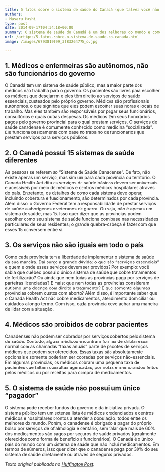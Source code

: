 ```yaml
---
title: 5 fatos sobre o sistema de saúde do Canadá (que talvez você não saiba)
authors:
- Masaru Hoshi
type: post
date: 2014-09-17T04:34:18+00:00
summary: O sistema de saúde do Canadá é um dos melhores do mundo e como vários países tentam copiá-lo. Mas será que tudo é de graça como você pensa?
url: /artigos/5-fatos-sobre-o-sistema-de-saude-do-canada.html
image: /images/6793819699_3f83264775_o.jpg

---
```

## 1. Médicos e enfermeiras são autônomos, não são funcionários do governo

O Canadá tem um sistema de saúde público, mas a maior parte dos médicos não trabalha para o governo. Os pacientes são livres para escolher os médicos que desejarem e eles têm direito ao serviços de saúde essenciais, custeados pelo próprio governo. Médicos são profissionais autônomos, o que significa que eles podem escolher suas horas e locais de trabalho. Mas eles também são responsáveis por pagar seus funcionários, consultórios e quais outras despesas. Os médicos têm seus honorários pagos pelo governo provincial para o qual prestam serviços. O serviços de saúde canadense é comumente conhecido como medicina &#8220;socializada&#8221;. Ele funciona basicamente com base no trabalho de funcionários que prestam serviços para serviços públicos.

## 2. O Canadá possui 15 sistemas de saúde diferentes

As pessoas se referem ao &#8220;Sistema de Saúde Canadense&#8221;. De fato, não existe apenas um serviço, mas sim um para cada província ou território. O Canada Health Act dita os serviços de saúde básicos devem ser universais e acessiveis por meio de médicos e centros médicos hospitalares através do país. Entretanto, os detalhes de como cada sistema deve operar, incluindo cobertura e funcionamento, são determinados por cada província. Além disso, o Governo Federal tem a responsabilidade de prestar serviços de saúde a aborígenes e veteranos de guerra. Ou seja, não é apenas um sistema de saúde, mas 15. Isso quer dizer que as províncias podem escolher como seu sistema de saúde funciona com base nas necessidades particulares de seus residentes; o grande quebra-cabeça é fazer com que esses 15 conversem entre si.

## 3. Os serviços não são iguais em todo o país

Como cada província tem a liberdade de implementar o sistema de saúde da sua maneira. Daí surge a grande dúvida: o que são &#8220;serviços essenciais&#8221; e quem e onde esses serviços devem ser providos? Por exemplo: você sabia que québec possui o único sistema de saúde que cobre tratamentos de fertilização? Ou ainda que nem todas as províncias paga por serviços de parteiras licenciadas? E mais: que nem todas as províncias consideram autismo uma doença com direito a tratamento? E que somente algumas províncias cobrem custos com aborto? Além disso, é importante saber que o Canada Health Act não cobre medicamentos, atendimento domiciliar ou cuidados a longo termo. Com isso, cada província deve achar uma maneira de lidar com a situação.

## 4. Médicos são proibidos de cobrar pacientes

Canadenses não podem ser cobrados por serviços cobertos pelo sistema de saúde. Contudo, alguns médicos encontram formas de driblar essa normal com as chamadas &#8220;taxas anuais&#8221; parte de pacotes de serviços médicos que podem ser oferecidos. Essas taxas são absolutamente opcionais e somente poderiam ser cobradas por serviços não-essenciais. Em algumas províncias, os médicos cobram uma pequena taxa de pacientes que faltam consultas agendadas, por notas e memorandos feitos pelos médicos ou por receitas para compra de medicamentos.

## 5. O sistema de saúde não possui um único &#8220;pagador&#8221;

O sistema pode receber fundos do governo e da iniciativa privada. O sistema público tem um extensa lista de médicos credenciados e centros médicos e hospitalares prontos a atender a população, todos entre os melhores do mundo. Porém, o canadense é obrigado a pagar do próprio bolso por serviços de oftalmologia e dentário, sem falar que mais de 60% dos medicamentos são pagos por seguros de saúde privados (geralmente oferecidos como forma de benefício a funcionários). O Canadá é o único país do mundo com um sistema de saúde que não inclui medicamentos. Em termos de números, isso quer dizer que o canadense paga por 30% do seu sistema de saúde diretamente ou através de seguros privados.

<address>
  Texto original publicado no <a href="http://www.huffingtonpost.ca/kathleen-oagrady/canada-health-care_b_5825582.html" target="_blank">Huffington Post</a>.
</address>